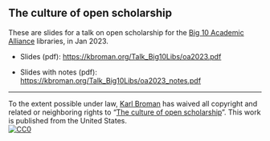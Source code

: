 ## The culture of open scholarship

These are slides for a talk on open scholarship for the [Big 10
Academic Alliance](https://btaa.org/library/big-collection/a-sequence-of-convenings)
libraries, in Jan 2023.

- Slides (pdf): <https://kbroman.org/Talk_Big10Libs/oa2023.pdf>

- Slides with notes (pdf): <https://kbroman.org/Talk_Big10Libs/oa2023_notes.pdf>

---

To the extent possible under law,
[Karl Broman](http://github.com/kbroman) has waived all copyright and
related or neighboring rights to
&ldquo;[The culture of open scholarship](https://github.com/kbroman/Talk_Big10Libs)&rdquo;.
This work is published from the United States.
<br/>
[![CC0](https://i.creativecommons.org/p/zero/1.0/88x31.png)](https://creativecommons.org/publicdomain/zero/1.0/)
